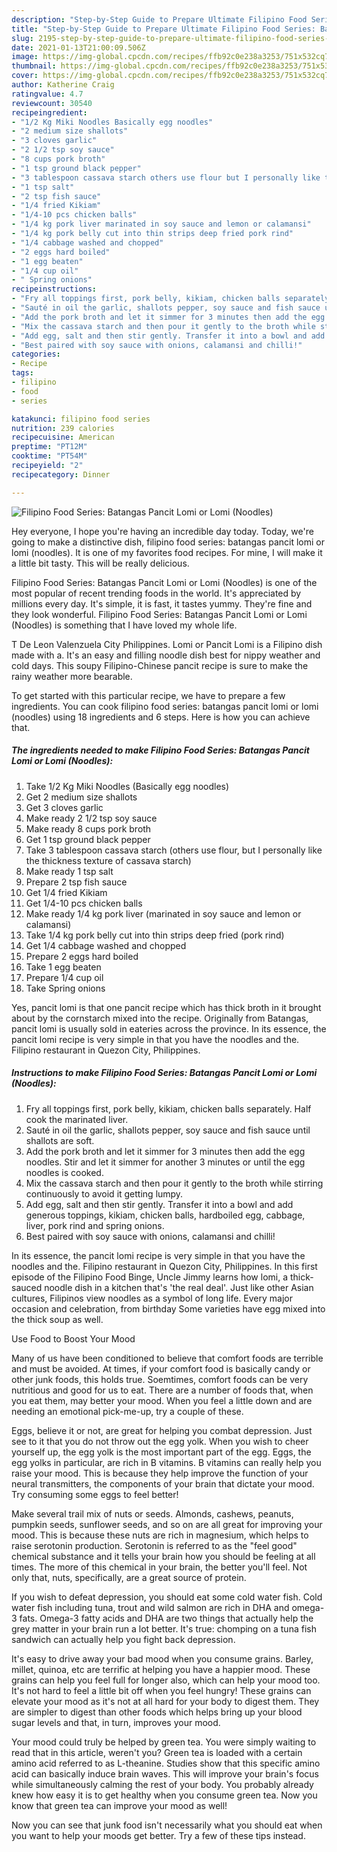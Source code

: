 ```yaml
---
description: "Step-by-Step Guide to Prepare Ultimate Filipino Food Series: Batangas Pancit Lomi or Lomi (Noodles)"
title: "Step-by-Step Guide to Prepare Ultimate Filipino Food Series: Batangas Pancit Lomi or Lomi (Noodles)"
slug: 2195-step-by-step-guide-to-prepare-ultimate-filipino-food-series-batangas-pancit-lomi-or-lomi-noodles
date: 2021-01-13T21:00:09.506Z
image: https://img-global.cpcdn.com/recipes/ffb92c0e238a3253/751x532cq70/filipino-food-series-batangas-pancit-lomi-or-lomi-noodles-recipe-main-photo.jpg
thumbnail: https://img-global.cpcdn.com/recipes/ffb92c0e238a3253/751x532cq70/filipino-food-series-batangas-pancit-lomi-or-lomi-noodles-recipe-main-photo.jpg
cover: https://img-global.cpcdn.com/recipes/ffb92c0e238a3253/751x532cq70/filipino-food-series-batangas-pancit-lomi-or-lomi-noodles-recipe-main-photo.jpg
author: Katherine Craig
ratingvalue: 4.7
reviewcount: 30540
recipeingredient:
- "1/2 Kg Miki Noodles Basically egg noodles"
- "2 medium size shallots"
- "3 cloves garlic"
- "2 1/2 tsp soy sauce"
- "8 cups pork broth"
- "1 tsp ground black pepper"
- "3 tablespoon cassava starch others use flour but I personally like the thickness texture of cassava starch"
- "1 tsp salt"
- "2 tsp fish sauce"
- "1/4 fried Kikiam"
- "1/4-10 pcs chicken balls"
- "1/4 kg pork liver marinated in soy sauce and lemon or calamansi"
- "1/4 kg pork belly cut into thin strips deep fried pork rind"
- "1/4 cabbage washed and chopped"
- "2 eggs hard boiled"
- "1 egg beaten"
- "1/4 cup oil"
- " Spring onions"
recipeinstructions:
- "Fry all toppings first, pork belly, kikiam, chicken balls separately. Half cook the marinated liver."
- "Sauté in oil the garlic, shallots pepper, soy sauce and fish sauce until shallots are soft."
- "Add the pork broth and let it simmer for 3 minutes then add the egg noodles. Stir and let it simmer for another 3 minutes or until the egg noodles is cooked."
- "Mix the cassava starch and then pour it gently to the broth while stirring continuously to avoid it getting lumpy."
- "Add egg, salt and then stir gently. Transfer it into a bowl and add generous toppings, kikiam, chicken balls, hardboiled egg, cabbage, liver, pork rind and spring onions."
- "Best paired with soy sauce with onions, calamansi and chilli!"
categories:
- Recipe
tags:
- filipino
- food
- series

katakunci: filipino food series 
nutrition: 239 calories
recipecuisine: American
preptime: "PT12M"
cooktime: "PT54M"
recipeyield: "2"
recipecategory: Dinner

---
```



![Filipino Food Series: Batangas Pancit Lomi or Lomi (Noodles)](https://img-global.cpcdn.com/recipes/ffb92c0e238a3253/751x532cq70/filipino-food-series-batangas-pancit-lomi-or-lomi-noodles-recipe-main-photo.jpg)

Hey everyone, I hope you're having an incredible day today. Today, we're going to make a distinctive dish, filipino food series: batangas pancit lomi or lomi (noodles). It is one of my favorites food recipes. For mine, I will make it a little bit tasty. This will be really delicious.

Filipino Food Series: Batangas Pancit Lomi or Lomi (Noodles) is one of the most popular of recent trending foods in the world. It's appreciated by millions every day. It's simple, it is fast, it tastes yummy. They're fine and they look wonderful. Filipino Food Series: Batangas Pancit Lomi or Lomi (Noodles) is something that I have loved my whole life.

T De Leon Valenzuela City Philippines. Lomi or Pancit Lomi is a Filipino dish made with a. It&#39;s an easy and filling noodle dish best for nippy weather and cold days. This soupy Filipino-Chinese pancit recipe is sure to make the rainy weather more bearable.


To get started with this particular recipe, we have to prepare a few ingredients. You can cook filipino food series: batangas pancit lomi or lomi (noodles) using 18 ingredients and 6 steps. Here is how you can achieve that.

<!--inarticleads1-->

##### The ingredients needed to make Filipino Food Series: Batangas Pancit Lomi or Lomi (Noodles):

1. Take 1/2 Kg Miki Noodles (Basically egg noodles)
1. Get 2 medium size shallots
1. Get 3 cloves garlic
1. Make ready 2 1/2 tsp soy sauce
1. Make ready 8 cups pork broth
1. Get 1 tsp ground black pepper
1. Take 3 tablespoon cassava starch (others use flour, but I personally like the thickness texture of cassava starch)
1. Make ready 1 tsp salt
1. Prepare 2 tsp fish sauce
1. Get 1/4 fried Kikiam
1. Get 1/4-10 pcs chicken balls
1. Make ready 1/4 kg pork liver (marinated in soy sauce and lemon or calamansi)
1. Take 1/4 kg pork belly cut into thin strips deep fried (pork rind)
1. Get 1/4 cabbage washed and chopped
1. Prepare 2 eggs hard boiled
1. Take 1 egg beaten
1. Prepare 1/4 cup oil
1. Take  Spring onions


Yes, pancit lomi is that one pancit recipe which has thick broth in it brought about by the cornstarch mixed into the recipe. Originally from Batangas, pancit lomi is usually sold in eateries across the province. In its essence, the pancit lomi recipe is very simple in that you have the noodles and the. Filipino restaurant in Quezon City, Philippines. 

<!--inarticleads2-->

##### Instructions to make Filipino Food Series: Batangas Pancit Lomi or Lomi (Noodles):

1. Fry all toppings first, pork belly, kikiam, chicken balls separately. Half cook the marinated liver.
1. Sauté in oil the garlic, shallots pepper, soy sauce and fish sauce until shallots are soft.
1. Add the pork broth and let it simmer for 3 minutes then add the egg noodles. Stir and let it simmer for another 3 minutes or until the egg noodles is cooked.
1. Mix the cassava starch and then pour it gently to the broth while stirring continuously to avoid it getting lumpy.
1. Add egg, salt and then stir gently. Transfer it into a bowl and add generous toppings, kikiam, chicken balls, hardboiled egg, cabbage, liver, pork rind and spring onions.
1. Best paired with soy sauce with onions, calamansi and chilli!


In its essence, the pancit lomi recipe is very simple in that you have the noodles and the. Filipino restaurant in Quezon City, Philippines. In this first episode of the Filipino Food Binge, Uncle Jimmy learns how lomi, a thick-sauced noodle dish in a kitchen that&#39;s &#39;the real deal&#39;. Just like other Asian cultures, Filipinos view noodles as a symbol of long life. Every major occasion and celebration, from birthday Some varieties have egg mixed into the thick soup as well. 

Use Food to Boost Your Mood


Many of us have been conditioned to believe that comfort foods are terrible and must be avoided. At times, if your comfort food is basically candy or other junk foods, this holds true. Soemtimes, comfort foods can be very nutritious and good for us to eat. There are a number of foods that, when you eat them, may better your mood. When you feel a little down and are needing an emotional pick-me-up, try a couple of these.

Eggs, believe it or not, are great for helping you combat depression. Just see to it that you do not throw out the egg yolk. When you wish to cheer yourself up, the egg yolk is the most important part of the egg. Eggs, the egg yolks in particular, are rich in B vitamins. B vitamins can really help you raise your mood. This is because they help improve the function of your neural transmitters, the components of your brain that dictate your mood. Try consuming some eggs to feel better!

Make several trail mix of nuts or seeds. Almonds, cashews, peanuts, pumpkin seeds, sunflower seeds, and so on are all great for improving your mood. This is because these nuts are rich in magnesium, which helps to raise serotonin production. Serotonin is referred to as the "feel good" chemical substance and it tells your brain how you should be feeling at all times. The more of this chemical in your brain, the better you'll feel. Not only that, nuts, specifically, are a great source of protein.

If you wish to defeat depression, you should eat some cold water fish. Cold water fish including tuna, trout and wild salmon are rich in DHA and omega-3 fats. Omega-3 fatty acids and DHA are two things that actually help the grey matter in your brain run a lot better. It's true: chomping on a tuna fish sandwich can actually help you fight back depression. 

It's easy to drive away your bad mood when you consume grains. Barley, millet, quinoa, etc are terrific at helping you have a happier mood. These grains can help you feel full for longer also, which can help your mood too. It's not hard to feel a little bit off when you feel hungry! These grains can elevate your mood as it's not at all hard for your body to digest them. They are simpler to digest than other foods which helps bring up your blood sugar levels and that, in turn, improves your mood.

Your mood could truly be helped by green tea. You were simply waiting to read that in this article, weren't you? Green tea is loaded with a certain amino acid referred to as L-theanine. Studies show that this specific amino acid can basically induce brain waves. This will improve your brain's focus while simultaneously calming the rest of your body. You probably already knew how easy it is to get healthy when you consume green tea. Now you know that green tea can improve your mood as well!

Now you can see that junk food isn't necessarily what you should eat when you want to help your moods get better. Try  a few  of  these  tips  instead.

